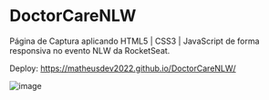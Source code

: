 # DoctorCareNLW
Página de Captura aplicando HTML5 | CSS3 | JavaScript de forma responsiva no evento NLW da RocketSeat.  


Deploy: https://matheusdev2022.github.io/DoctorCareNLW/


![image](https://user-images.githubusercontent.com/101764993/169550333-2c45fdd9-a2dc-4e09-ac3f-6922b9147f7f.png)
